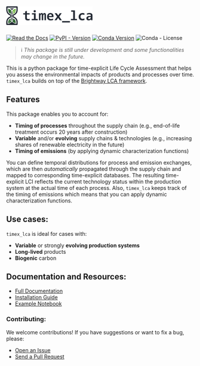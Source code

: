 <h1>
  <picture>
    <source media="(prefers-color-scheme: dark)" srcset="docs/_static/logo_dark_nomargins.svg" height="50">
    <img alt="Text changing depending on mode. Light: 'So light!' Dark: 'So dark!'" src="docs/_static/logo_light_nomargins.svg" height="50">
  </picture>
</h1>

[![Read the Docs](https://img.shields.io/readthedocs/timex?label=documentation)](https://timex.readthedocs.io/en/latest/)
[![PyPI - Version](https://img.shields.io/pypi/v/timex-lca?color=%2300549f)](https://pypi.org/project/timex-lca/)
[![Conda Version](https://img.shields.io/conda/v/diepers/timex_lca?label=conda)](https://anaconda.org/diepers/timex_lca)
![Conda - License](https://img.shields.io/conda/l/diepers/timex_lca)

> ℹ️ _This package is still under development and some functionalities may change in the future._

This is a python package for time-explicit Life Cycle Assessment that helps you assess the environmental impacts of products and processes over time. `timex_lca` builds on top of the [Brightway LCA framework](https://docs.brightway.dev/en/latest).

## Features
This package enables you to account for: 
- **Timing of processes** throughout the supply chain (e.g., end-of-life treatment occurs 20 years after construction)
- **Variable** and/or **evolving** supply chains & technologies (e.g., increasing shares of renewable electricity in the future)
- **Timing of emissions** (by applying dynamic characterization functions)

You can define temporal distributions for process and emission exchanges, which are then *automatically* propagated through the supply chain and mapped to corresponding time-explicit databases. The resulting time-explicit LCI reflects the current technology status within the production system at the actual time of each process. Also, `timex_lca` keeps track of the timing of emissions which means that you can apply dynamic characterization functions.

## Use cases:
`timex_lca` is ideal for cases with:
- **Variable** or strongly **evolving production systems**
- **Long-lived** products
- **Biogenic** carbon

## Documentation and Resources:
- [Full Documentation](https://timex.readthedocs.io/en/latest/)
- [Installation Guide](https://timex.readthedocs.io/en/latest/content/installation.html)
- [Example Notebook](https://github.com/TimoDiepers/timex/blob/main/notebooks/example_setac.ipynb)

### Contributing:

We welcome contributions! If you have suggestions or want to fix a bug, please:
- [Open an Issue](https://github.com/TimoDiepers/timex/issues)
- [Send a Pull Request](https://github.com/TimoDiepers/timex/pulls)